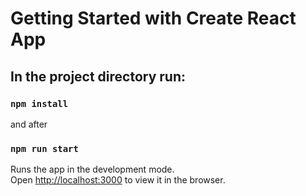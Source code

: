 # Getting Started with Create React App

## In the project directory run:

### `npm install`

and after

### `npm run start`

Runs the app in the development mode.\
Open [http://localhost:3000](http://localhost:3000) to view it in the browser.
